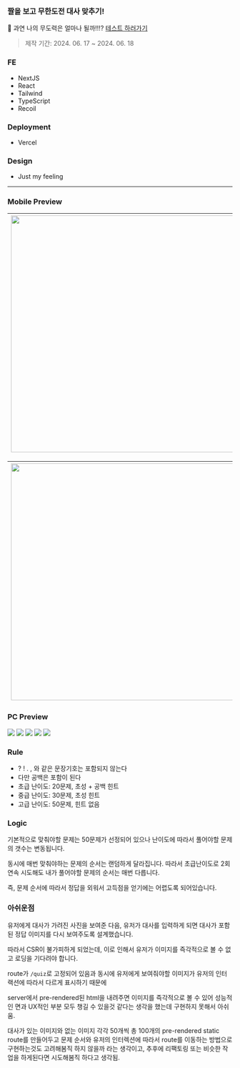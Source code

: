 ### 짤을 보고 무한도전 대사 맞추기!

💭 과연 나의 무도력은 얼마나 될까!!!? [테스트 하러가기](https://everything-in-mudo.vercel.app/)

> 제작 기간: 2024. 06. 17 ~ 2024. 06. 18

### FE

-   NextJS
-   React
-   Tailwind
-   TypeScript
-   Recoil

### Deployment

-   Vercel

### Design

-   Just my feeling

---

### Mobile Preview

| <img height="530px" src="https://private-user-images.githubusercontent.com/118165975/340726803-0af7ff41-3f3a-4783-8417-90f96b9e3555.png?jwt=eyJhbGciOiJIUzI1NiIsInR5cCI6IkpXVCJ9.eyJpc3MiOiJnaXRodWIuY29tIiwiYXVkIjoicmF3LmdpdGh1YnVzZXJjb250ZW50LmNvbSIsImtleSI6ImtleTUiLCJleHAiOjE3MTg3MjMzMDMsIm5iZiI6MTcxODcyMzAwMywicGF0aCI6Ii8xMTgxNjU5NzUvMzQwNzI2ODAzLTBhZjdmZjQxLTNmM2EtNDc4My04NDE3LTkwZjk2YjllMzU1NS5wbmc_WC1BbXotQWxnb3JpdGhtPUFXUzQtSE1BQy1TSEEyNTYmWC1BbXotQ3JlZGVudGlhbD1BS0lBVkNPRFlMU0E1M1BRSzRaQSUyRjIwMjQwNjE4JTJGdXMtZWFzdC0xJTJGczMlMkZhd3M0X3JlcXVlc3QmWC1BbXotRGF0ZT0yMDI0MDYxOFQxNTAzMjNaJlgtQW16LUV4cGlyZXM9MzAwJlgtQW16LVNpZ25hdHVyZT05ODIxMTRjZDUwNDRmYjU4ZjM4OTJlNDMyMDVjMmRjMjRjYmRkNDQyODM1OTdmZTFjODgyNWI0Nzk4OGEyZjA4JlgtQW16LVNpZ25lZEhlYWRlcnM9aG9zdCZhY3Rvcl9pZD0wJmtleV9pZD0wJnJlcG9faWQ9MCJ9.ypAXjGVvgbHDJwTN9gSZZLx7L_HdZv5r6iRCmnLyoP0" /> | <img height="530px" src="https://private-user-images.githubusercontent.com/118165975/340726831-e07d0c1e-2447-4bb4-9f5a-12d976d116d4.png?jwt=eyJhbGciOiJIUzI1NiIsInR5cCI6IkpXVCJ9.eyJpc3MiOiJnaXRodWIuY29tIiwiYXVkIjoicmF3LmdpdGh1YnVzZXJjb250ZW50LmNvbSIsImtleSI6ImtleTUiLCJleHAiOjE3MTg3MjMzMDMsIm5iZiI6MTcxODcyMzAwMywicGF0aCI6Ii8xMTgxNjU5NzUvMzQwNzI2ODMxLWUwN2QwYzFlLTI0NDctNGJiNC05ZjVhLTEyZDk3NmQxMTZkNC5wbmc_WC1BbXotQWxnb3JpdGhtPUFXUzQtSE1BQy1TSEEyNTYmWC1BbXotQ3JlZGVudGlhbD1BS0lBVkNPRFlMU0E1M1BRSzRaQSUyRjIwMjQwNjE4JTJGdXMtZWFzdC0xJTJGczMlMkZhd3M0X3JlcXVlc3QmWC1BbXotRGF0ZT0yMDI0MDYxOFQxNTAzMjNaJlgtQW16LUV4cGlyZXM9MzAwJlgtQW16LVNpZ25hdHVyZT04MmJlZDBlNzE1OTQ4ZGViNWMzODU3MmI4ZGYxNDY2OWQ0ZWE2MzUxZTYxMDI3MzE0N2MwNTU4Yjk3OTU0ZWY1JlgtQW16LVNpZ25lZEhlYWRlcnM9aG9zdCZhY3Rvcl9pZD0wJmtleV9pZD0wJnJlcG9faWQ9MCJ9.Jwu4T8MBSrgsF8e544fc1sL88kF0d3INWZj4fzzEKZQ" /> | <img height="530px" src="https://private-user-images.githubusercontent.com/118165975/340726853-6072af7c-4a5f-4855-b884-2c8a73eb9435.png?jwt=eyJhbGciOiJIUzI1NiIsInR5cCI6IkpXVCJ9.eyJpc3MiOiJnaXRodWIuY29tIiwiYXVkIjoicmF3LmdpdGh1YnVzZXJjb250ZW50LmNvbSIsImtleSI6ImtleTUiLCJleHAiOjE3MTg3MjMzMDMsIm5iZiI6MTcxODcyMzAwMywicGF0aCI6Ii8xMTgxNjU5NzUvMzQwNzI2ODUzLTYwNzJhZjdjLTRhNWYtNDg1NS1iODg0LTJjOGE3M2ViOTQzNS5wbmc_WC1BbXotQWxnb3JpdGhtPUFXUzQtSE1BQy1TSEEyNTYmWC1BbXotQ3JlZGVudGlhbD1BS0lBVkNPRFlMU0E1M1BRSzRaQSUyRjIwMjQwNjE4JTJGdXMtZWFzdC0xJTJGczMlMkZhd3M0X3JlcXVlc3QmWC1BbXotRGF0ZT0yMDI0MDYxOFQxNTAzMjNaJlgtQW16LUV4cGlyZXM9MzAwJlgtQW16LVNpZ25hdHVyZT1lYmIzZjlhZDUxNzNiYjVmYjQ2Y2FjYjkxYmNjYmE2NWYyMWQzMmIxNmY0NTIzZmVhMDJlODc0MjFmYzBjYWNmJlgtQW16LVNpZ25lZEhlYWRlcnM9aG9zdCZhY3Rvcl9pZD0wJmtleV9pZD0wJnJlcG9faWQ9MCJ9.4MbDPxAvUex-HVPdRAv1YDHZUy3LCGzT6G7Wd_gM2dw" /> |
| --------------------------------------------------------------------------------------------------------------------------------------------------------------------------------------------------------------------------------------------------------------------------------------------------------------------------------------------------------------------------------------------------------------------------------------------------------------------------------------------------------------------------------------------------------------------------------------------------------------------------------------------------------------------------------------------------------------------------------------------------------------------------------------------------------------------------------------------------------------------------------- | --------------------------------------------------------------------------------------------------------------------------------------------------------------------------------------------------------------------------------------------------------------------------------------------------------------------------------------------------------------------------------------------------------------------------------------------------------------------------------------------------------------------------------------------------------------------------------------------------------------------------------------------------------------------------------------------------------------------------------------------------------------------------------------------------------------------------------------------------------------------------------- | --------------------------------------------------------------------------------------------------------------------------------------------------------------------------------------------------------------------------------------------------------------------------------------------------------------------------------------------------------------------------------------------------------------------------------------------------------------------------------------------------------------------------------------------------------------------------------------------------------------------------------------------------------------------------------------------------------------------------------------------------------------------------------------------------------------------------------------------------------------------------------- |

| <img height="530px" src="https://private-user-images.githubusercontent.com/118165975/340726874-5199632e-5805-4a9b-b6b7-ff6e20c61f12.png?jwt=eyJhbGciOiJIUzI1NiIsInR5cCI6IkpXVCJ9.eyJpc3MiOiJnaXRodWIuY29tIiwiYXVkIjoicmF3LmdpdGh1YnVzZXJjb250ZW50LmNvbSIsImtleSI6ImtleTUiLCJleHAiOjE3MTg3MjUwNDEsIm5iZiI6MTcxODcyNDc0MSwicGF0aCI6Ii8xMTgxNjU5NzUvMzQwNzI2ODc0LTUxOTk2MzJlLTU4MDUtNGE5Yi1iNmI3LWZmNmUyMGM2MWYxMi5wbmc_WC1BbXotQWxnb3JpdGhtPUFXUzQtSE1BQy1TSEEyNTYmWC1BbXotQ3JlZGVudGlhbD1BS0lBVkNPRFlMU0E1M1BRSzRaQSUyRjIwMjQwNjE4JTJGdXMtZWFzdC0xJTJGczMlMkZhd3M0X3JlcXVlc3QmWC1BbXotRGF0ZT0yMDI0MDYxOFQxNTMyMjFaJlgtQW16LUV4cGlyZXM9MzAwJlgtQW16LVNpZ25hdHVyZT01NjJlNjQzMzM2MGU3OGUxZTlmZWRiNzE5M2U1YWIyYjk1OTBkNTNiZjZjNTRhNmJmNWEwNGFjOGRlN2RmMDljJlgtQW16LVNpZ25lZEhlYWRlcnM9aG9zdCZhY3Rvcl9pZD0wJmtleV9pZD0wJnJlcG9faWQ9MCJ9.fH7_0BU3GKscgq6OS6sMToV1pAMtWiUAcK-WbM9GWxg" /> | <img height="530px" src="https://private-user-images.githubusercontent.com/118165975/340726900-cf0fc88d-c74e-43a8-8cc6-14abc7b83a26.png?jwt=eyJhbGciOiJIUzI1NiIsInR5cCI6IkpXVCJ9.eyJpc3MiOiJnaXRodWIuY29tIiwiYXVkIjoicmF3LmdpdGh1YnVzZXJjb250ZW50LmNvbSIsImtleSI6ImtleTUiLCJleHAiOjE3MTg3MjMzMDMsIm5iZiI6MTcxODcyMzAwMywicGF0aCI6Ii8xMTgxNjU5NzUvMzQwNzI2OTAwLWNmMGZjODhkLWM3NGUtNDNhOC04Y2M2LTE0YWJjN2I4M2EyNi5wbmc_WC1BbXotQWxnb3JpdGhtPUFXUzQtSE1BQy1TSEEyNTYmWC1BbXotQ3JlZGVudGlhbD1BS0lBVkNPRFlMU0E1M1BRSzRaQSUyRjIwMjQwNjE4JTJGdXMtZWFzdC0xJTJGczMlMkZhd3M0X3JlcXVlc3QmWC1BbXotRGF0ZT0yMDI0MDYxOFQxNTAzMjNaJlgtQW16LUV4cGlyZXM9MzAwJlgtQW16LVNpZ25hdHVyZT1jZmY0M2I2MmE2M2RlNDgzNTJkODk5MzE4MjI1Mzk1ZTRhODM1YjFmNzhjYzQ2M2Y2OThmZWQ4OWRmNTE3NmVjJlgtQW16LVNpZ25lZEhlYWRlcnM9aG9zdCZhY3Rvcl9pZD0wJmtleV9pZD0wJnJlcG9faWQ9MCJ9.eo-3aPHg1ibrkulSvFSPFuohqrzCpvgEhO85DZj0n8M" /> |
| --------------------------------------------------------------------------------------------------------------------------------------------------------------------------------------------------------------------------------------------------------------------------------------------------------------------------------------------------------------------------------------------------------------------------------------------------------------------------------------------------------------------------------------------------------------------------------------------------------------------------------------------------------------------------------------------------------------------------------------------------------------------------------------------------------------------------------------------------------------------------------- | --------------------------------------------------------------------------------------------------------------------------------------------------------------------------------------------------------------------------------------------------------------------------------------------------------------------------------------------------------------------------------------------------------------------------------------------------------------------------------------------------------------------------------------------------------------------------------------------------------------------------------------------------------------------------------------------------------------------------------------------------------------------------------------------------------------------------------------------------------------------------------- |

### PC Preview

<img src="https://private-user-images.githubusercontent.com/118165975/340727222-ea7d161f-0059-4234-b4a3-f433f37968ca.png?jwt=eyJhbGciOiJIUzI1NiIsInR5cCI6IkpXVCJ9.eyJpc3MiOiJnaXRodWIuY29tIiwiYXVkIjoicmF3LmdpdGh1YnVzZXJjb250ZW50LmNvbSIsImtleSI6ImtleTUiLCJleHAiOjE3MTg3MjM3NzMsIm5iZiI6MTcxODcyMzQ3MywicGF0aCI6Ii8xMTgxNjU5NzUvMzQwNzI3MjIyLWVhN2QxNjFmLTAwNTktNDIzNC1iNGEzLWY0MzNmMzc5NjhjYS5wbmc_WC1BbXotQWxnb3JpdGhtPUFXUzQtSE1BQy1TSEEyNTYmWC1BbXotQ3JlZGVudGlhbD1BS0lBVkNPRFlMU0E1M1BRSzRaQSUyRjIwMjQwNjE4JTJGdXMtZWFzdC0xJTJGczMlMkZhd3M0X3JlcXVlc3QmWC1BbXotRGF0ZT0yMDI0MDYxOFQxNTExMTNaJlgtQW16LUV4cGlyZXM9MzAwJlgtQW16LVNpZ25hdHVyZT01N2VjOGQzNGMzNDc1NzY5YzBlZTI4YzM4MzEyMWQ5MDU5YWRlOTdlNjZlMTQyMDg5NGUxMjRkMGQ1MDYwZGNjJlgtQW16LVNpZ25lZEhlYWRlcnM9aG9zdCZhY3Rvcl9pZD0wJmtleV9pZD0wJnJlcG9faWQ9MCJ9.C7Zjz_MRe2J2k_wLDQRURTFu-7G5DVt72JSccYAfeYQ" />
<img src="https://private-user-images.githubusercontent.com/118165975/340727323-6c1a29ce-588f-47bd-b2ee-d3291e1cfb40.png?jwt=eyJhbGciOiJIUzI1NiIsInR5cCI6IkpXVCJ9.eyJpc3MiOiJnaXRodWIuY29tIiwiYXVkIjoicmF3LmdpdGh1YnVzZXJjb250ZW50LmNvbSIsImtleSI6ImtleTUiLCJleHAiOjE3MTg3MjM3NzMsIm5iZiI6MTcxODcyMzQ3MywicGF0aCI6Ii8xMTgxNjU5NzUvMzQwNzI3MzIzLTZjMWEyOWNlLTU4OGYtNDdiZC1iMmVlLWQzMjkxZTFjZmI0MC5wbmc_WC1BbXotQWxnb3JpdGhtPUFXUzQtSE1BQy1TSEEyNTYmWC1BbXotQ3JlZGVudGlhbD1BS0lBVkNPRFlMU0E1M1BRSzRaQSUyRjIwMjQwNjE4JTJGdXMtZWFzdC0xJTJGczMlMkZhd3M0X3JlcXVlc3QmWC1BbXotRGF0ZT0yMDI0MDYxOFQxNTExMTNaJlgtQW16LUV4cGlyZXM9MzAwJlgtQW16LVNpZ25hdHVyZT04MTFiODY0MzNlOTM2MjcwOWY2ZTYzODU1ODAzN2ZjOGQ0Yzc0MTY1NTc1MDRhMzY5NjQzOWVmODU1Mjc0OGNjJlgtQW16LVNpZ25lZEhlYWRlcnM9aG9zdCZhY3Rvcl9pZD0wJmtleV9pZD0wJnJlcG9faWQ9MCJ9.vC3i1KIS_GoawG_SwdDNchDwTZERbYNw8sbrhtH59ns"/>
<img src="https://private-user-images.githubusercontent.com/118165975/340728660-cc2a13d3-8ed1-4a12-859e-873f51173ef5.png?jwt=eyJhbGciOiJIUzI1NiIsInR5cCI6IkpXVCJ9.eyJpc3MiOiJnaXRodWIuY29tIiwiYXVkIjoicmF3LmdpdGh1YnVzZXJjb250ZW50LmNvbSIsImtleSI6ImtleTUiLCJleHAiOjE3MTg3MjM3NzMsIm5iZiI6MTcxODcyMzQ3MywicGF0aCI6Ii8xMTgxNjU5NzUvMzQwNzI4NjYwLWNjMmExM2QzLThlZDEtNGExMi04NTllLTg3M2Y1MTE3M2VmNS5wbmc_WC1BbXotQWxnb3JpdGhtPUFXUzQtSE1BQy1TSEEyNTYmWC1BbXotQ3JlZGVudGlhbD1BS0lBVkNPRFlMU0E1M1BRSzRaQSUyRjIwMjQwNjE4JTJGdXMtZWFzdC0xJTJGczMlMkZhd3M0X3JlcXVlc3QmWC1BbXotRGF0ZT0yMDI0MDYxOFQxNTExMTNaJlgtQW16LUV4cGlyZXM9MzAwJlgtQW16LVNpZ25hdHVyZT1jNTRjMjNkMjQ1YTJhMjFlOTViMTM1ZjljNzA3MThhMTVjYzVjMDA0NmZlZTA2MzRjOWY0OTQ1NTA0ZmZhNzgwJlgtQW16LVNpZ25lZEhlYWRlcnM9aG9zdCZhY3Rvcl9pZD0wJmtleV9pZD0wJnJlcG9faWQ9MCJ9.pnEuRWOcNZFMvDYfD61PUP_5R3GQP2JU6rFCWe3HSF8" />
<img src="https://private-user-images.githubusercontent.com/118165975/340728750-4bbfbeb5-44b9-4fb5-96f0-7250ad3ed63f.png?jwt=eyJhbGciOiJIUzI1NiIsInR5cCI6IkpXVCJ9.eyJpc3MiOiJnaXRodWIuY29tIiwiYXVkIjoicmF3LmdpdGh1YnVzZXJjb250ZW50LmNvbSIsImtleSI6ImtleTUiLCJleHAiOjE3MTg3MjM3NzMsIm5iZiI6MTcxODcyMzQ3MywicGF0aCI6Ii8xMTgxNjU5NzUvMzQwNzI4NzUwLTRiYmZiZWI1LTQ0YjktNGZiNS05NmYwLTcyNTBhZDNlZDYzZi5wbmc_WC1BbXotQWxnb3JpdGhtPUFXUzQtSE1BQy1TSEEyNTYmWC1BbXotQ3JlZGVudGlhbD1BS0lBVkNPRFlMU0E1M1BRSzRaQSUyRjIwMjQwNjE4JTJGdXMtZWFzdC0xJTJGczMlMkZhd3M0X3JlcXVlc3QmWC1BbXotRGF0ZT0yMDI0MDYxOFQxNTExMTNaJlgtQW16LUV4cGlyZXM9MzAwJlgtQW16LVNpZ25hdHVyZT1hMWEwMjRmNmI3NmFhZTBmYjg1NzMwNTI4MDFhOWMxNWYzY2I3ZWM4YTA1OGQ2Y2ZhMjg0MjNiZTFiMjlkMWFlJlgtQW16LVNpZ25lZEhlYWRlcnM9aG9zdCZhY3Rvcl9pZD0wJmtleV9pZD0wJnJlcG9faWQ9MCJ9.7z0BHU1ape9wDuHjq6uzlz3pPA2svnw9Qk3UtyDtHQU" />
<img src="https://private-user-images.githubusercontent.com/118165975/340728542-7c80cc6e-2ed3-46ce-b8bf-ba5e2e67b75b.png?jwt=eyJhbGciOiJIUzI1NiIsInR5cCI6IkpXVCJ9.eyJpc3MiOiJnaXRodWIuY29tIiwiYXVkIjoicmF3LmdpdGh1YnVzZXJjb250ZW50LmNvbSIsImtleSI6ImtleTUiLCJleHAiOjE3MTg3MjM3NzMsIm5iZiI6MTcxODcyMzQ3MywicGF0aCI6Ii8xMTgxNjU5NzUvMzQwNzI4NTQyLTdjODBjYzZlLTJlZDMtNDZjZS1iOGJmLWJhNWUyZTY3Yjc1Yi5wbmc_WC1BbXotQWxnb3JpdGhtPUFXUzQtSE1BQy1TSEEyNTYmWC1BbXotQ3JlZGVudGlhbD1BS0lBVkNPRFlMU0E1M1BRSzRaQSUyRjIwMjQwNjE4JTJGdXMtZWFzdC0xJTJGczMlMkZhd3M0X3JlcXVlc3QmWC1BbXotRGF0ZT0yMDI0MDYxOFQxNTExMTNaJlgtQW16LUV4cGlyZXM9MzAwJlgtQW16LVNpZ25hdHVyZT1lYzcwMTBiZDIyYzczMDc0NWI3ZmRiZGJhMDlkNGRkNzU4Y2VlNDdlZjNlOTE4NjgwY2VlYzA4OWZhNWFmYTVlJlgtQW16LVNpZ25lZEhlYWRlcnM9aG9zdCZhY3Rvcl9pZD0wJmtleV9pZD0wJnJlcG9faWQ9MCJ9.r9hs_RggNBjUt--oGXKSbLQI2feDwYOcYnJcuGjyN7Y" />

### Rule

-   ? ! . , 와 같은 문장기호는 포함되지 않는다
-   다만 공백은 포함이 된다
-   초급 난이도: 20문제, 초성 + 공백 힌트
-   중급 난이도: 30문제, 초성 힌트
-   고급 난이도: 50문제, 힌트 없음

### Logic

기본적으로 맞춰야할 문제는 50문제가 선정되어 있으나 난이도에 따라서 풀어야할 문제의 갯수는 변동됩니다.

동시에 매번 맞춰야하는 문제의 순서는 랜덤하게 달라집니다. 따라서 초급난이도로 2회연속 시도해도 내가 풀어야할 문제의 순서는 매번 다릅니다.

즉, 문제 순서에 따라서 정답을 외워서 고득점을 얻기에는 어렵도록 되어있습니다.

### 아쉬운점

유저에게 대사가 가려진 사진을 보여준 다음, 유저가 대사를 입력하게 되면 대사가 포함된 정답 이미지를 다시 보여주도록 설계했습니다.

따라서 CSR이 불가피하게 되었는데, 이로 인해서 유저가 이미지를 즉각적으로 볼 수 없고 로딩을 기다려야 합니다.

route가 `/quiz`로 고정되어 있음과 동시에 유저에게 보여줘야할 이미지가 유저의 인터랙션에 따라서 다르게 표시하기 때문에

server에서 pre-rendered된 html을 내려주면 이미지를 즉각적으로 볼 수 있어 성능적인 면과 UX적인 부분 모두 챙길 수 있을것 같다는 생각을 했는데 구현하지 못해서 아쉬움.

대사가 있는 이미지와 없는 이미지 각각 50개씩 총 100개의 pre-rendered static route를 만들어두고 문제 순서와 유저의 인터렉션에 따라서 route를 이동하는 방법으로 구현하는것도 고려해봄직 하지 않을까 라는 생각이고, 추후에 리팩토링 또는 비슷한 작업을 하게된다면 시도해봄직 하다고 생각됨.
